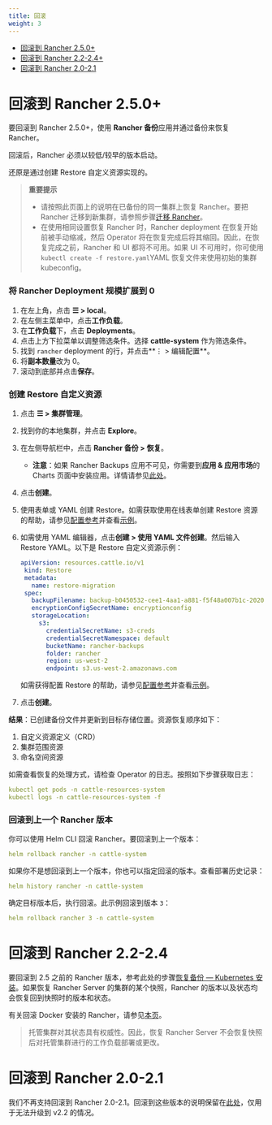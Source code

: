 ```yaml
---
title: 回滚
weight: 3
---
```


- [回滚到 Rancher 2.5.0+](#rolling-back-to-rancher-v2-5-0)
- [回滚到 Rancher 2.2-2.4+](#rolling-back-to-rancher-v2-2-v2-4)
- [回滚到 Rancher 2.0-2.1](#rolling-back-to-rancher-v2-0-v2-1)

# 回滚到 Rancher 2.5.0+

要回滚到 Rancher 2.5.0+，使用 **Rancher 备份**应用并通过备份来恢复 Rancher。

回滚后，Rancher 必须以较低/较早的版本启动。

还原是通过创建 Restore 自定义资源实现的。

> **重要提示**
>
> * 请按照此页面上的说明在已备份的同一集群上恢复 Rancher。要把 Rancher 迁移到新集群，请参照步骤[迁移 Rancher]({{<baseurl>}}/rancher/v2.6/en/backups/migrating-rancher)。
> * 在使用相同设置恢复 Rancher 时，Rancher deployment 在恢复开始前被手动缩减，然后 Operator 将在恢复完成后将其缩回。因此，在恢复完成之前，Rancher 和 UI 都将不可用。如果 UI 不可用时，你可使用 `kubectl create -f restore.yaml`YAML 恢复文件来使用初始的集群 kubeconfig。

### 将 Rancher Deployment 规模扩展到 0

1. 在左上角，点击 **☰ > local**。
1. 在左侧主菜单中，点击**工作负载**。
1. 在**工作负载**下，点击 **Deployments**。
1. 点击上方下拉菜单以调整筛选条件。选择 **cattle-system** 作为筛选条件。
1. 找到 `rancher` deployment 的行，并点击**⋮ > 编辑配置**。
1. 将**副本数量**改为 0。
1. 滚动到底部并点击**保存**。

### 创建 Restore 自定义资源

1. 点击 **☰ > 集群管理**。
1. 找到你的本地集群，并点击 **Explore**。
1. 在左侧导航栏中，点击 **Rancher 备份 > 恢复**。
   * **注意**：如果 Rancher Backups 应用不可见，你需要到**应用 & 应用市场**的 Charts 页面中安装应用。详情请参见[此处]({{<baseurl>}}/rancher/v2.6/en/helm-charts/#charts)。
1. 点击**创建**。
1. 使用表单或 YAML 创建 Restore。如需获取使用在线表单创建 Restore 资源的帮助，请参见[配置参考]({{<baseurl>}}/rancher/v2.6/en/backups/configuration/restore-config)并查看[示例]({{<baseurl>}}/rancher/v2.6/en/backups/examples)。
1. 如需使用 YAML 编辑器，点击**创建 > 使用 YAML 文件创建**。然后输入 Restore YAML。以下是 Restore 自定义资源示例：

   ```yaml
   apiVersion: resources.cattle.io/v1
   	kind: Restore
   	metadata:
   	  name: restore-migration
   	spec:
   	  backupFilename: backup-b0450532-cee1-4aa1-a881-f5f48a007b1c-2020-09-15T07-27-09Z.tar.gz
   	  encryptionConfigSecretName: encryptionconfig
   	  storageLocation:
   	    s3:
   	      credentialSecretName: s3-creds
   	      credentialSecretNamespace: default
   	      bucketName: rancher-backups
   	      folder: rancher
   	      region: us-west-2
   	      endpoint: s3.us-west-2.amazonaws.com
   ```
   如需获得配置 Restore 的帮助，请参见[配置参考]({{<baseurl>}}/rancher/v2.6/en/backups/configuration/restore-config)并查看[示例]({{<baseurl>}}/rancher/v2.6/en/backups/examples)。

1. 点击**创建**。

**结果**：已创建备份文件并更新到目标存储位置。资源恢复顺序如下：

1. 自定义资源定义（CRD）
2. 集群范围资源
3. 命名空间资源

如需查看恢复的处理方式，请检查 Operator 的日志。按照如下步骤获取日志：

```yaml
kubectl get pods -n cattle-resources-system
kubectl logs -n cattle-resources-system -f
```

### 回滚到上一个 Rancher 版本

你可以使用 Helm CLI 回滚 Rancher。要回滚到上一个版本：

```yaml
helm rollback rancher -n cattle-system
```

如果你不是想回滚到上一个版本，你也可以指定回滚的版本。查看部署历史记录：

```yaml
helm history rancher -n cattle-system
```

确定目标版本后，执行回滚。此示例回滚到版本 `3`：

```yaml
helm rollback rancher 3 -n cattle-system
```

# 回滚到 Rancher 2.2-2.4

要回滚到 2.5 之前的 Rancher 版本，参考此处的步骤[恢复备份  — Kubernetes 安装]({{<baseurl>}}/rancher/v2.0-v2.4/en/backups/restore/rke-restore/)。如果恢复 Rancher Server 的集群的某个快照，Rancher 的版本以及状态均会恢复回到快照时的版本和状态。

有关回滚 Docker 安装的 Rancher，请参见[本页]({{<baseurl>}}/rancher/v2.6/en/installation/other-installation-methods/single-node-docker/single-node-rollbacks)。

> 托管集群对其状态具有权威性。因此，恢复 Rancher Server 不会恢复快照后对托管集群进行的工作负载部署或更改。

# 回滚到 Rancher 2.0-2.1

我们不再支持回滚到 Rancher 2.0-2.1。回滚到这些版本的说明保留在[此处]({{<baseurl>}}/rancher/v2.0-v2.4/en/backups/restore/rke-restore/v2.0-v2.1)，仅用于无法升级到 v2.2 的情况。
